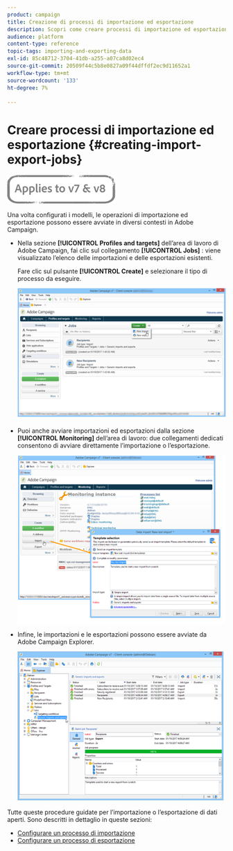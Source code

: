 ```yaml
---
product: campaign
title: Creazione di processi di importazione ed esportazione
description: Scopri come creare processi di importazione ed esportazione in Campaign Classic.
audience: platform
content-type: reference
topic-tags: importing-and-exporting-data
exl-id: 85c48712-3704-41db-a255-a07ca8d02ec4
source-git-commit: 20509f44c5b8e0827a09f44dffdf2ec9d11652a1
workflow-type: tm+mt
source-wordcount: '133'
ht-degree: 7%

---
```


# Creare processi di importazione ed esportazione {#creating-import-export-jobs}

![](../../assets/common.svg)

Una volta configurati i modelli, le operazioni di importazione ed esportazione possono essere avviate in diversi contesti in Adobe Campaign.

* Nella sezione **[!UICONTROL Profiles and targets]** dell’area di lavoro di Adobe Campaign, fai clic sul collegamento **[!UICONTROL Jobs]** : viene visualizzato l’elenco delle importazioni e delle esportazioni esistenti.

   Fare clic sul pulsante **[!UICONTROL Create]** e selezionare il tipo di processo da eseguire.

   ![](assets/s_ncs_user_import_from_home.png)

* Puoi anche avviare importazioni ed esportazioni dalla sezione **[!UICONTROL Monitoring]** dell’area di lavoro: due collegamenti dedicati consentono di avviare direttamente l’importazione o l’esportazione.

   ![](assets/s_ncs_user_import_from_production.png)

* Infine, le importazioni e le esportazioni possono essere avviate da Adobe Campaign Explorer.

   ![](assets/s_ncs_user_export_wizard_launch_from_menu.png)


Tutte queste procedure guidate per l’importazione o l’esportazione di dati aperti. Sono descritti in dettaglio in queste sezioni:

* [Configurare un processo di importazione](../../platform/using/executing-import-jobs.md)
* [Configurare un processo di esportazione](../../platform/using/executing-export-jobs.md)
